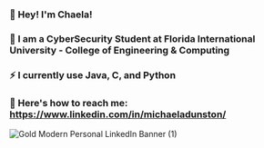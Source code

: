 ### 👋 Hey! I'm Chaela! 
### 👀 I am a CyberSecurity Student at Florida International University - College of Engineering & Computing 
### ⚡ I currently use Java, C, and Python 
### 💌 Here's how to reach me: https://www.linkedin.com/in/michaeladunston/


![Gold Modern Personal LinkedIn Banner (1)](https://user-images.githubusercontent.com/87950974/235435639-d8b85d0a-8a6d-48f0-b1c1-bab0d0db6ae4.png)




<!--
**Echinodermatagirl/Echinodermatagirl** is a ✨ _special_ ✨ repository because its `README.md` (this file) appears on your GitHub profile.

Here are some ideas to get you started:

- 🔭 I’m currently working on ...
- 🌱 I’m currently learning ...
- 👯 I’m looking to collaborate on ...
- 🤔 I’m looking for help with ...
- 💬 Ask me about ...
- 📫 How to reach me: ...
- 😄 Pronouns: ...
- ⚡ Fun fact: ...
-->
